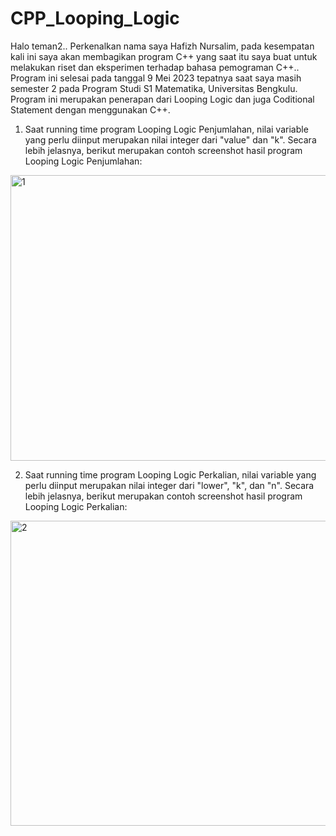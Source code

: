 # CPP_Looping_Logic

Halo teman2.. Perkenalkan nama saya Hafizh Nursalim, pada kesempatan kali ini saya akan membagikan program C++ yang saat itu saya buat untuk melakukan riset dan eksperimen terhadap bahasa pemograman C++.. Program ini selesai pada tanggal 9 Mei 2023 tepatnya saat saya masih semester 2 pada Program Studi S1 Matematika, Universitas Bengkulu. Program ini merupakan penerapan dari Looping Logic dan juga Coditional Statement dengan menggunakan C++. 

1.  Saat running time program Looping Logic Penjumlahan, nilai variable yang perlu diinput merupakan nilai integer dari "value" dan "k". Secara lebih jelasnya, berikut merupakan contoh screenshot hasil program Looping Logic Penjumlahan:

<img width="659" height="457" alt="1" src="https://github.com/user-attachments/assets/d1d62251-5ccf-4669-9a04-7ad9189376e3" />

2.  Saat running time program Looping Logic Perkalian, nilai variable yang perlu diinput merupakan nilai integer dari "lower", "k", dan "n". Secara lebih jelasnya, berikut merupakan contoh screenshot hasil program Looping Logic Perkalian:

<img width="624" height="488" alt="2" src="https://github.com/user-attachments/assets/d8f6a24e-7a0f-4d8d-b3f6-1573ceeec0c6" />

